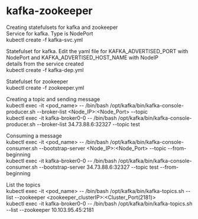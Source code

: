 # kafka-zookeeper

Creating statefulsets for kafka and zookeeper  
Service for kafka. Type is NodePort  
kubectl create -f kafka-svc.yml  

Statefulset for kafka. Edit the yaml file for KAFKA_ADVERTISED_PORT with NodePort and KAFKA_ADVERTISED_HOST_NAME with NodeIP  
details from the service created  
kubectl create -f kafka-dep.yml  

Statefulset for zookeeper  
kubectl create -f zookeeper.yml  

Creating a topic and sending message  
kubectl exec -it <pod_name> -- /bin/bash /opt/kafka/bin/kafka-console-producer.sh --broker-list <Node_IP>:<Node_Port> --topic <topic-name>    
kubectl exec -it kafka-broker0-0 -- /bin/bash /opt/kafka/bin/kafka-console-producer.sh --broker-list 34.73.88.6:32327 --topic test  

Consuming a message  
kubectl exec -it <pod_name> -- /bin/bash /opt/kafka/bin/kafka-console-consumer.sh --bootstrap-server <Node_IP>:<Node_Port> --topic <topic-name> --from-beginning  
kubectl exec -it kafka-broker0-0 -- /bin/bash /opt/kafka/bin/kafka-console-consumer.sh --bootstrap-server 34.73.88.6:32327 --topic test 
--from-beginning  
  
List the topics  
kubectl exec -it <pod_name> -- /bin/bash /opt/kafka/bin/kafka-topics.sh --list --zookeeper <zookeeper_clusterIP>:<Cluster_Port(2181)>  
kubectl exec -it kafka-broker0-0 -- /bin/bash /opt/kafka/bin/kafka-topics.sh --list --zookeeper 10.103.95.45:2181  
